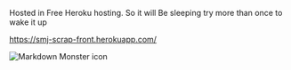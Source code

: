 Hosted in Free Heroku hosting. So it will Be sleeping try more than once to wake it up

https://smj-scrap-front.herokuapp.com/


<img src="https://github.com/sharonjmoses/scrapper/blob/master/Firefox_Screenshot_2020-08-30T13-30-20.096Z.png"
     alt="Markdown Monster icon"
     style="float: left; margin-right: 10px;" />

